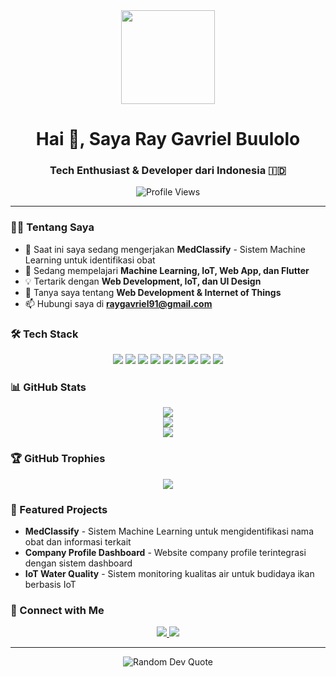 <div align="center">
  <img height="150" src="https://raw.githubusercontent.com/gist/Prince-Shivaram/3ace2c813ca49546f3f5f20cd03a2d3e/raw/6058e76860d16ee29df949da3166b3653959318f/hello.gif"/>
</div>

<h1 align="center">Hai 👋, Saya Ray Gavriel Buulolo</h1>

<h3 align="center">Tech Enthusiast & Developer dari Indonesia 🇮🇩</h3>

<div align="center">
  <img src="https://komarev.com/ghpvc/?username=Raviel17&color=blueviolet" alt="Profile Views"/>
</div>

---

### 👨‍💻 Tentang Saya

- 🔭 Saat ini saya sedang mengerjakan **MedClassify** - Sistem Machine Learning untuk identifikasi obat
- 🌱 Sedang mempelajari **Machine Learning, IoT, Web App, dan Flutter**
- 💡 Tertarik dengan **Web Development, IoT, dan UI Design**
- 💬 Tanya saya tentang **Web Development & Internet of Things**
- 📫 Hubungi saya di **raygavriel91@gmail.com**

### 🛠 Tech Stack

<div align="center">
  <img src="https://img.shields.io/badge/HTML5-E34F26?style=for-the-badge&logo=html5&logoColor=white"/>
  <img src="https://img.shields.io/badge/CSS3-1572B6?style=for-the-badge&logo=css3&logoColor=white"/>
  <img src="https://img.shields.io/badge/JavaScript-F7DF1E?style=for-the-badge&logo=javascript&logoColor=black"/>
  <img src="https://img.shields.io/badge/PHP-777BB4?style=for-the-badge&logo=php&logoColor=white"/>
  <img src="https://img.shields.io/badge/Bootstrap-563D7C?style=for-the-badge&logo=bootstrap&logoColor=white"/>
  <img src="https://img.shields.io/badge/Flutter-02569B?style=for-the-badge&logo=flutter&logoColor=white"/>
  <img src="https://img.shields.io/badge/MySQL-005C84?style=for-the-badge&logo=mysql&logoColor=white"/>
  <img src="https://img.shields.io/badge/Python-3776AB?style=for-the-badge&logo=python&logoColor=white"/>
  <img src="https://img.shields.io/badge/PlatformIO-FF6B00?style=for-the-badge&logo=platformio&logoColor=white"/>
</div>

### 📊 GitHub Stats

<div align="center">
  <img src="https://github-readme-stats-git-masterrstaa-rickstaa.vercel.app/api?username=Raviel17&theme=radical&show_icons=true&hide_border=false&count_private=true" />
</div>

<div align="center">
  <img src="https://github-readme-streak-stats.herokuapp.com/?user=Raviel17&theme=radical&hide_border=false" />
</div>

<div align="center">
  <img src="https://github-readme-stats-git-masterrstaa-rickstaa.vercel.app/api/top-langs/?username=Raviel17&theme=radical&hide_border=false&layout=compact" />
</div>

### 🏆 GitHub Trophies

<div align="center">
  <img src="https://github-trophies.vercel.app/?username=Raviel17&theme=radical&no-frame=false&no-bg=false&margin-w=4" />
</div>

### 🎯 Featured Projects

- **MedClassify** - Sistem Machine Learning untuk mengidentifikasi nama obat dan informasi terkait
- **Company Profile Dashboard** - Website company profile terintegrasi dengan sistem dashboard
- **IoT Water Quality** - Sistem monitoring kualitas air untuk budidaya ikan berbasis IoT

### 🤝 Connect with Me

<div align="center">
  <a href="https://linkedin.com/in/ray-gavriel" target="_blank">
    <img src="https://img.shields.io/badge/LinkedIn-0077B5?style=for-the-badge&logo=linkedin&logoColor=white"/>
  </a>
  <a href="https://instagram.com/raygvrl" target="_blank">
    <img src="https://img.shields.io/badge/Instagram-E4405F?style=for-the-badge&logo=instagram&logoColor=white"/>
  </a>
</div>

---

<div align="center">
  <img src="https://quotes-github-readme.vercel.app/api?type=horizontal&theme=radical" alt="Random Dev Quote"/>
</div>
